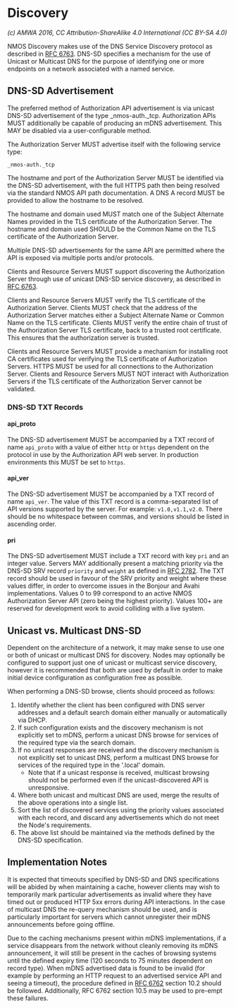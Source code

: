 # Discovery

_(c) AMWA 2016, CC Attribution-ShareAlike 4.0 International (CC BY-SA 4.0)_

NMOS Discovery makes use of the DNS Service Discovery protocol as described in [RFC
6763](https://tools.ietf.org/html/rfc6763). DNS-SD specifies a mechanism for the use of Unicast or Multicast
DNS for the purpose of identifying one or more endpoints on a network associated with a named service.

## DNS-SD Advertisement

The preferred method of Authorization API advertisement is via unicast DNS-SD advertisement of the type
\_nmos-auth.\_tcp. Authorization APIs MUST additionally be capable of producing an mDNS advertisement. This MAY be
disabled via a user-configurable method.

The Authorization Server MUST advertise itself with the following service type:

```
_nmos-auth._tcp
```

The hostname and port of the Authorization Server MUST be identified via the DNS-SD advertisement, with the full
HTTPS path then being resolved via the standard NMOS API path documentation. A DNS A record MUST be provided to
allow the hostname to be resolved.

The hostname and domain used MUST match one of the Subject Alternate Names provided in the TLS certificate of the
Authorization Server. The hostname and domain used SHOULD be the Common Name on the TLS certificate of the
Authorization Server.

Multiple DNS-SD advertisements for the same API are permitted where the API is exposed via multiple ports and/or
protocols.

Clients and Resource Servers MUST support discovering the Authorization Server through use of unicast DNS-SD service
discovery, as described in [RFC 6763][RFC-6763].

Clients and Resource Servers MUST verify the TLS certificate of the Authorization Server. Clients MUST check that
the address of the Authorization Server matches either a Subject Alternate Name or Common Name on the TLS
certificate.
Clients MUST verify the entire chain of trust of the Authorization Server TLS certificate, back to a trusted root
certificate. This ensures that the authorization server is trusted.

Clients and Resource Servers MUST provide a mechanism for installing root CA certificates used for verifying the TLS
certificate of Authorization Servers. HTTPS MUST be used for all connections to the Authorization Server. Clients
and Resource Servers MUST NOT interact with Authorization Servers if the TLS certificate of the Authorization Server
cannot be validated.

### DNS-SD TXT Records

#### api_proto

The DNS-SD advertisement MUST be accompanied by a TXT record of name `api_proto` with a value of either `http` or
`https` dependent on the protocol in use by the Authorization API web server. In production environments this MUST
be set to `https`.

#### api_ver

The DNS-SD advertisement MUST be accompanied by a TXT record of name `api_ver`. The value of this TXT record is a
comma-separated list of API versions supported by the server. For example: `v1.0,v1.1,v2.0`. There should be no
whitespace between commas, and versions should be listed in ascending order.

#### pri

The DNS-SD advertisement MUST include a TXT record with key `pri` and an integer value. Servers MAY additionally
present a matching priority via the DNS-SD SRV record `priority` and `weight` as defined in [RFC 2782][RFC-2782].
The TXT record should be used in favour of the SRV priority and weight where these values differ, in order to
overcome issues in the Bonjour and Avahi implementations. Values 0 to 99 correspond to an active NMOS Authorization
Server API (zero being the highest priority). Values 100+ are reserved for development work to avoid colliding with
a live system.

## Unicast vs. Multicast DNS-SD

Dependent on the architecture of a network, it may make sense to use one or both of unicast or multicast DNS for
discovery. Nodes may optionally be configured to support just one of unicast or multicast service discovery, however
it is recommended that both are used by default in order to make initial device configuration as configuration free
as possible.

When performing a DNS-SD browse, clients should proceed as follows:

1. Identify whether the client has been configured with DNS server addresses and a default search domain either
manually or automatically via DHCP.
2. If such configuration exists and the discovery mechanism is not explicitly set to mDNS, perform a unicast DNS
browse for services of the required type via the search domain.
3. If no unicast responses are received and the discovery mechanism is not explicitly set to unicast DNS, perform a
multicast DNS browse for services of the required type in the '.local' domain.
   * Note that if a unicast response is received, multicast browsing should not be performed even if the
   unicast-discovered API is unresponsive.
4. Where both unicast and multicast DNS are used, merge the results of the above operations into a single list.
5. Sort the list of discovered services using the priority values associated with each record, and discard any
advertisements which do not meet the Node's requirements.
6. The above list should be maintained via the methods defined by the DNS-SD specification.

## Implementation Notes

It is expected that timeouts specified by DNS-SD and DNS specifications will be abided by when maintaining a cache,
however clients may wish to temporarily mark particular advertisements as invalid where they have timed out or
produced HTTP 5xx errors during API interactions. In the case of multicast DNS the re-query mechanism should be
used, and is particularly important for servers which cannot unregister their mDNS announcements before going
offline.

Due to the caching mechanisms present within mDNS implementations, if a service disappears from the network without
cleanly removing its mDNS announcement, it will still be present in the caches of browsing systems until the
defined expiry time (120 seconds to 75 minutes dependent on record type). When mDNS advertised data is found to be
invalid (for example by performing an HTTP request to an advertised service API and seeing a timeout), the
procedure defined in [RFC 6762][RFC-6762] section 10.2 should be followed. Additionally, RFC 6762 section 10.5 may
be used to pre-empt these failures.

[RFC-6749]: https://tools.ietf.org/html/rfc6749 "The OAuth 2.0 Authorization Framework"

[RFC-6762]: https://tools.ietf.org/html/rfc6762 "Multicast DNS"

[RFC-6763]: https://tools.ietf.org/html/rfc6763 "DNS-Based Service Discovery"

[RFC-2782]: https://tools.ietf.org/html/rfc6763 "DNS-Based Service Discovery"
